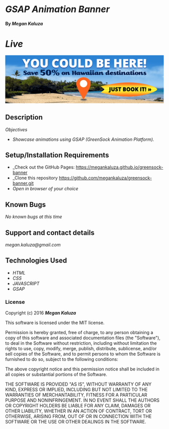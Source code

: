 # _GSAP Animation Banner_

#### By _**Megan Kaluza**_

# _Live_
![screenshot](screen_shot.png)

## Description

_Objectives_

* _Showcase animations using GSAP (GreenSock Animation Platform)._

## Setup/Installation Requirements

* _Check out the GitHub Pages: https://megankaluza.github.io/greensock-banner
* _Clone this repository https://github.com/megankaluza/greensock-banner.git
* _Open in browser of your choice_

## Known Bugs

_No known bugs at this time_

## Support and contact details

  _megan.kaluza@gmail.com_

## Technologies Used

* _HTML_
* _CSS_
* _JAVASCRIPT_
* _GSAP_

### License

Copyright (c) 2016 **_Megan Kaluza_**

This software is licensed under the MIT license.

Permission is hereby granted, free of charge, to any person obtaining a copy of this software and associated documentation files (the "Software"), to deal in the Software without restriction, including without limitation the rights to use, copy, modify, merge, publish, distribute, sublicense, and/or sell copies of the Software, and to permit persons to whom the Software is furnished to do so, subject to the following conditions:

The above copyright notice and this permission notice shall be included in all copies or substantial portions of the Software.

THE SOFTWARE IS PROVIDED "AS IS", WITHOUT WARRANTY OF ANY KIND, EXPRESS OR IMPLIED, INCLUDING BUT NOT LIMITED TO THE WARRANTIES OF MERCHANTABILITY, FITNESS FOR A PARTICULAR PURPOSE AND NONINFRINGEMENT. IN NO EVENT SHALL THE AUTHORS OR COPYRIGHT HOLDERS BE LIABLE FOR ANY CLAIM, DAMAGES OR OTHER LIABILITY, WHETHER IN AN ACTION OF CONTRACT, TORT OR OTHERWISE, ARISING FROM, OUT OF OR IN CONNECTION WITH THE SOFTWARE OR THE USE OR OTHER DEALINGS IN THE SOFTWARE.
